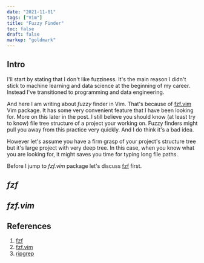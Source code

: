 ```yaml
---
date: "2021-11-01"
tags: ["Vim"]
title: "Fuzzy Finder"
toc: false
draft: false
markup: "goldmark"
---
```



## Intro

I'll start by stating that I don't like fuzziness. It's the main reason I
didn't stick to machine learning and data science at the beginning of my
career. Instead I've transitioned to programming and data engineering.

And here I am writing about _fuzzy_ finder in Vim. That's because of
[fzf.vim](https://github.com/junegunn/fzf.vim) Vim package. It has some very
convenient feature that I have been looking for. More on this later in the
post. I still believe you should know (at least try to know) file tree
structure of a project your working on. Fuzzy finders might pull you away from
this practice very quickly. And I do think it's a bad idea.

However let's assume you have a firm grasp of your project's structure tree but
it's large project with very deep tree. In this case, when you know what you
are looking for, it might saves you time for typing long file paths.

Before I jump to _fzf.vim_ package let's discuss [fzf](https://github.com/junegunn/fzf)
first.

## _fzf_


## _fzf.vim_


## References

1. [fzf](https://github.com/junegunn/fzf)
2. [fzf.vim](https://github.com/junegunn/fzf.vim)
3. [ripgrep](https://github.com/BurntSushi/ripgrep)

